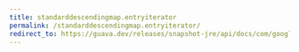 ```yaml
---
title: standarddescendingmap.entryiterator
permalink: /standarddescendingmap.entryiterator/
redirect_to: https://guava.dev/releases/snapshot-jre/api/docs/com/google/common/collect/ForwardingNavigableMap.StandardDescendingMap.html#entryIterator--
---
```


